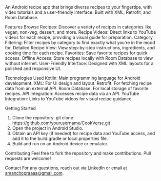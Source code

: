 An Android recipe app that brings diverse recipes to your fingertips, with video tutorials and a user-friendly interface. Built with XML, Retrofit, and Room Database.

Features
Browse Recipes: Discover a variety of recipes in categories like vegan, non-veg, dessert, and more.
Recipe Videos: Direct links to YouTube videos for each recipe, providing a visual guide for preparation.
Category Filtering: Filter recipes by category to find exactly what you're in the mood for.
Detailed Recipe View: View step-by-step instructions, ingredients, and cooking time for each recipe.
Favorites: Save favorite recipes for quick access.
Offline Access: Store recipes locally with Room Database to view without internet.
User-Friendly Interface: Designed with XML layouts for a polished and responsive UI.

Technologies Used
Kotlin: Main programming language for Android development.
XML: For UI design and layout.
Retrofit: For fetching recipe data from an external API.
Room Database: For local storage of favorite recipes.
API Integration: Accesses recipe data via an API.
YouTube Integration: Links to YouTube videos for visual recipe guidance.


Getting Started
1. Clone the repository: git clone https://github.com/yourusername/CookVerse.git
2. Open the project in Android Studio.
3. Obtain an API key (if needed) for recipe data and YouTube access, and add it to the build.gradle or local.properties file.
4. Build and run on an Android device or emulator.

Contributing
Feel free to fork the repository and make contributions. Pull requests are welcome!

Contact
For any questions, reach out via LinkedIn or email at amanchopraaaa@gmail.com.
